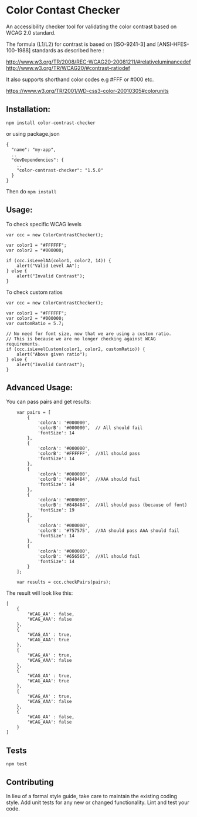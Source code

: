 # Color Contast Checker

An accessibility checker tool for validating the color contrast based on WCAG 2.0 standard.

The formula (L1/L2) for contrast is based on [ISO-9241-3] and [ANSI-HFES-100-1988] standards as described here :

http://www.w3.org/TR/2008/REC-WCAG20-20081211/#relativeluminancedef
http://www.w3.org/TR/WCAG20/#contrast-ratiodef

It also supports shorthand color codes e.g #FFF or #000 etc.

https://www.w3.org/TR/2001/WD-css3-color-20010305#colorunits

Installation:
------------

```
npm install color-contrast-checker
```
or using package.json

```
{
  "name": "my-app",
  ..
  "devDependencies": {
    ..
    "color-contrast-checker": "1.5.0"
  }
}
```
Then do `npm install`

Usage:
-----

To check specific WCAG levels
```
var ccc = new ColorContrastChecker();

var color1 = "#FFFFFF";
var color2 = "#000000;

if (ccc.isLevelAA(color1, color2, 14)) {
    alert("Valid Level AA");
} else {
    alert("Invalid Contrast");
}

```

To check custom ratios
```
var ccc = new ColorContrastChecker();

var color1 = "#FFFFFF";
var color2 = "#000000;
var customRatio = 5.7;

// No need for font size, now that we are using a custom ratio.
// This is because we are no longer checking against WCAG requirements.
if (ccc.isLevelCustom(color1, color2, customRatio)) {
    alert("Above given ratio");
} else {
    alert("Invalid Contrast");
}

```

Advanced Usage:
--------------

You can pass pairs and get results:


```
    var pairs = [
        {
            'colorA': '#000000',
            'colorB': '#000000',  // All should fail
            'fontSize': 14
        },
        {
            'colorA': '#000000',
            'colorB': '#FFFFFF',  //All should pass
            'fontSize': 14
        },
        {
            'colorA': '#000000',
            'colorB': '#848484',  //AAA should fail
            'fontSize': 14
        },
        {
            'colorA': '#000000',
            'colorB': '#848484',  //All should pass (because of font)
            'fontSize': 19
        },
        {
            'colorA': '#000000',
            'colorB': '#757575',  //AA should pass AAA should fail
            'fontSize': 14
        },
        {
            'colorA': '#000000',
            'colorB': '#656565',  //All should fail
            'fontSize': 14
        }
    ];

    var results = ccc.checkPairs(pairs);

```

The result will look like this:

```
[
    {
        'WCAG_AA' : false,
        'WCAG_AAA': false
    },
    {
        'WCAG_AA' : true,
        'WCAG_AAA': true
    },
    {
        'WCAG_AA' : true,
        'WCAG_AAA': false
    },
    {
        'WCAG_AA' : true,
        'WCAG_AAA': true
    },
    {
        'WCAG_AA' : true,
        'WCAG_AAA': false
    },
    {
        'WCAG_AA' : false,
        'WCAG_AAA': false
    }
]
```

## Tests

  `npm test`

## Contributing

In lieu of a formal style guide, take care to maintain the existing coding style. Add unit tests for any new or changed functionality. Lint and test your code.
